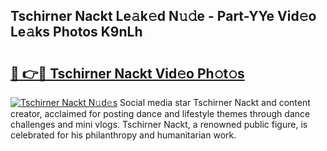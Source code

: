 ## Tschirner Nackt Le𝚊k𝚎d N𝚞𝚍e - Part-YYe Vid𝚎o Le𝚊ks Photos K9nLh

# <h2><a href="http://fb4nuh.evod.top/?m=Tschirner+Nackt">🔗 👉🔴 Tschirner Nackt Vid𝚎o Ph𝚘t𝚘s</a></h2>

[![Tschirner Nackt N𝚞d𝚎s](https://i.imgur.com/8V9OHl7.gif)](http://fb4nuh.evod.top/?m=Tschirner+Nackt)
Social media star Tschirner Nackt and content creator, acclaimed for posting dance and lifestyle themes through dance challenges and mini vlogs. Tschirner Nackt, a renowned public figure, is celebrated for his philanthropy and humanitarian work. 
